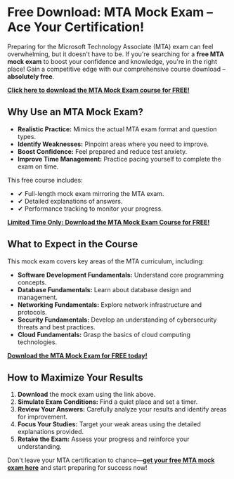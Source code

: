 # Free Download: MTA Mock Exam – Ace Your Certification!

Preparing for the Microsoft Technology Associate (MTA) exam can feel overwhelming, but it doesn't have to be. If you're searching for a **free MTA mock exam** to boost your confidence and knowledge, you're in the right place!  Gain a competitive edge with our comprehensive course download – **absolutely free**.

[**Click here to download the MTA Mock Exam course for FREE!**](https://udemywork.com/mta-mock-exam)

## Why Use an MTA Mock Exam?

*   **Realistic Practice:** Mimics the actual MTA exam format and question types.
*   **Identify Weaknesses:** Pinpoint areas where you need to improve.
*   **Boost Confidence:** Feel prepared and reduce test anxiety.
*   **Improve Time Management:** Practice pacing yourself to complete the exam on time.

This free course includes:

*   ✔ Full-length mock exam mirroring the MTA exam.
*   ✔ Detailed explanations of answers.
*   ✔ Performance tracking to monitor your progress.

[**Limited Time Only: Download the MTA Mock Exam Course for FREE!**](https://udemywork.com/mta-mock-exam)

## What to Expect in the Course

This mock exam covers key areas of the MTA curriculum, including:

*   **Software Development Fundamentals:**  Understand core programming concepts.
*   **Database Fundamentals:** Learn about database design and management.
*   **Networking Fundamentals:** Explore network infrastructure and protocols.
*   **Security Fundamentals:**  Develop an understanding of cybersecurity threats and best practices.
*   **Cloud Fundamentals:** Grasp the basics of cloud computing technologies.

[**Download the MTA Mock Exam for FREE today!**](https://udemywork.com/mta-mock-exam)

## How to Maximize Your Results

1.  **Download** the mock exam using the link above.
2.  **Simulate Exam Conditions:**  Find a quiet place and set a timer.
3.  **Review Your Answers:**  Carefully analyze your results and identify areas for improvement.
4.  **Focus Your Studies:**  Target your weak areas using the detailed explanations provided.
5.  **Retake the Exam:**  Assess your progress and reinforce your understanding.

Don't leave your MTA certification to chance—**[get your free MTA mock exam here](https://udemywork.com/mta-mock-exam)** and start preparing for success now!
